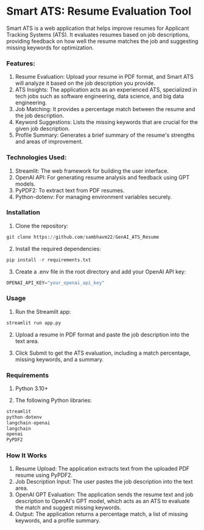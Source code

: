 # Smart ATS: Resume Evaluation Tool
Smart ATS is a web application that helps improve resumes for Applicant Tracking Systems (ATS). It evaluates resumes based on job descriptions, providing feedback on how well the resume matches the job and suggesting missing keywords for optimization.

### Features:

1. Resume Evaluation: Upload your resume in PDF format, and Smart ATS will analyze it based on the job description you provide.
2. ATS Insights: The application acts as an experienced ATS, specialized in tech jobs such as software engineering, data science, and big data engineering.
3. Job Matching: It provides a percentage match between the resume and the job description.
4. Keyword Suggestions: Lists the missing keywords that are crucial for the given job description.
5. Profile Summary: Generates a brief summary of the resume's strengths and areas of improvement.
  
### Technologies Used:

1. Streamlit: The web framework for building the user interface.
2. OpenAI API: For generating resume analysis and feedback using GPT models.
3. PyPDF2: To extract text from PDF resumes.
4. Python-dotenv: For managing environment variables securely.

### Installation

1. Clone the repository:
```python
git clone https://github.com/sambhavm22/GenAI_ATS_Resume
```

2. Install the required dependencies:
```python
pip install -r requirements.txt
```

3. Create a .env file in the root directory and add your OpenAI API key:
```python
OPENAI_API_KEY="your_openai_api_key"
```

### Usage
1. Run the Streamlit app:
```python
streamlit run app.py
```
   
2. Upload a resume in PDF format and paste the job description into the text area.

3. Click Submit to get the ATS evaluation, including a match percentage, missing keywords, and a summary.

### Requirements
1. Python 3.10+

2. The following Python libraries:
```python
streamlit
python-dotenv  
langchain-openai
langchain
openai
PyPDF2
```

### How It Works

1. Resume Upload: The application extracts text from the uploaded PDF resume using PyPDF2.
2. Job Description Input: The user pastes the job description into the text area.
3. OpenAI GPT Evaluation: The application sends the resume text and job description to OpenAI's GPT model, which acts as an ATS to evaluate the match and suggest missing keywords.
4. Output: The application returns a percentage match, a list of missing keywords, and a profile summary.






